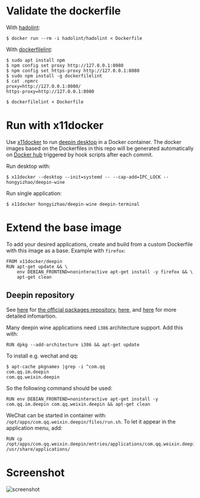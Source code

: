 # Validate the dockerfile

With [hadolint](https://github.com/hadolint/hadolint/issues/506):
```
$ docker run --rm -i hadolint/hadolint < Dockerfile
```
With [dockerfilelint](https://github.com/replicatedhq/dockerfilelint):
```
$ sudo apt install npm
$ npm config set proxy http://127.0.0.1:8080
$ npm config set https-proxy http://127.0.0.1:8080
$ sudo npm install -g dockerfilelint
$ cat .npmrc
proxy=http://127.0.0.1:8080/
https-proxy=http://127.0.0.1:8080

$ dockerfilelint < Dockerfile
```
     
# Run with x11docker

Use [x11docker](https://github.com/mviereck/x11docker) to run [deepin desktop](https://www.deepin.org) in a Docker container. The docker images based on the Dockerfiles in this repo will be generated automatically on [Docker hub](https://hub.docker.com/repositories/docker/hongyizhao) triggered by hook scripts after each commit.

Run desktop with:
```
$ x11docker --desktop --init=systemd -- --cap-add=IPC_LOCK -- hongyizhao/deepin-wine
```

Run single application:
```
$ x11docker hongyizhao/deepin-wine deepin-terminal
```

# Extend the base image
To add your desired applications, create and build from a custom Dockerfile with this image as a base. Example with `firefox`:
```
FROM x11docker/deepin
RUN apt-get update && \
    env DEBIAN_FRONTEND=noninteractive apt-get install -y firefox && \
    apt-get clean
```

## Deepin repository
See [here](https://github.com/mviereck/dockerfile-x11docker-deepin/issues/25#issuecomment-732643390) for [the official packages repository](https://community-packages.deepin.com/deepin/), [here](https://www.deepin.org/zh/2020/08/06/deepin-system-updates-2020-08-06/), and [here](https://www.deepin.org/en/2020/11/19/statements/) for more detailed infomartion.

Many deepin wine applications need `i386` architecture support. Add this with:
```
RUN dpkg --add-architecture i386 && apt-get update
```

To install e.g. wechat and qq:

```
$ apt-cache pkgnames |grep -i ^com.qq
com.qq.im.deepin
com.qq.weixin.deepin
```
So the following command should be used:
```
RUN env DEBIAN_FRONTEND=noninteractive apt-get install -y com.qq.im.deepin com.qq.weixin.deepin && apt-get clean
```
WeChat can be started in container with: `/opt/apps/com.qq.weixin.deepin/files/run.sh`. To let it appear in the application menu, add:
```
RUN cp /opt/apps/com.qq.weixin.deepin/entries/applications/com.qq.weixin.deepin.desktop /usr/share/applications/
```

# Screenshot

![screenshot](https://raw.githubusercontent.com/mviereck/x11docker/screenshots/screenshot-deepin.png "deepin desktop running in Weston+Xwayland window using x11docker")
